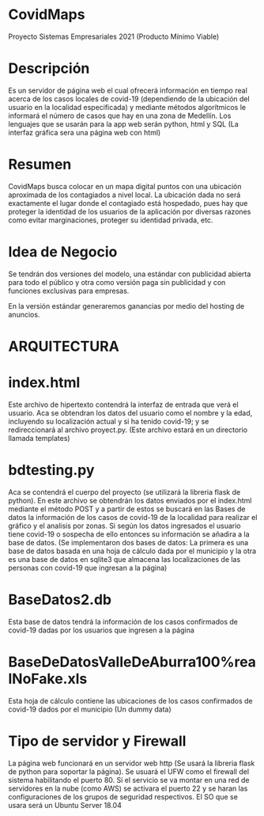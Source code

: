 # CovidMaps
Proyecto Sistemas Empresariales 2021 (Producto Mínimo Viable)
# Descripción
Es un servidor de página web  el cual ofrecerá información en tiempo real acerca de los casos locales de covid-19 (dependiendo de la ubicación del usuario en la localidad especificada) y mediante métodos algorítmicos le informará el número de casos que hay en una zona de Medellín. Los lenguajes que se usarán para la app web serán python, html y SQL (La interfaz gráfica sera una página web con html)
# Resumen
CovidMaps busca colocar en un mapa digital puntos con una ubicación aproximada de los contagiados a nivel local. La ubicación dada no será exactamente el lugar donde el contagiado está hospedado, pues hay que proteger la identidad de los usuarios de la aplicación por diversas razones como evitar marginaciones, proteger su identidad privada, etc.
# Idea de Negocio
Se tendrán dos versiones del modelo, una estándar con publicidad abierta para todo el público y otra como versión paga sin publicidad y con funciones exclusivas para empresas.

En la versión estándar generaremos ganancias por medio del hosting de anuncios.
# ARQUITECTURA
  
   # index.html
   Este archivo de hipertexto contendrá la interfaz de entrada que verá el usuario. Aca se obtendran los datos del usuario como el nombre y la edad, incluyendo su localización actual y si ha tenido covid-19; y se redireccionará al archivo proyect.py. (Este archivo estará en un directorio llamada templates)
   # bdtesting.py
   Aca se contendrá el cuerpo del proyecto (se utilizará la libreria flask de python). En este archivo se obtendrán los datos enviados por el index.html mediante el método POST y a partir de estos se buscará en las Bases de datos la información de los casos de covid-19 de la localidad para realizar el gráfico y el analisis por zonas. Si según los datos ingresados el usuario tiene covid-19 o sospecha de ello entonces su información se añadira a la base de datos. (Se implementaron dos bases de datos: La primera es una base de datos basada en una hoja de cálculo dada por el municipio y la otra es una base de datos en sqlite3 que almacena las localizaciones de las personas con covid-19 que ingresan a la página)
   # BaseDatos2.db
   Esta base de datos tendrá la información de los casos confirmados de covid-19 dadas por los usuarios que ingresen a la página
   # BaseDeDatosValleDeAburra100%realNoFake.xls
   Esta hoja de cálculo contiene las ubicaciones de los casos confirmados de covid-19 dados por el municipio (Un dummy data)

   # Tipo de servidor y Firewall
   La página web funcionará en un servidor web http (Se usará la libreria flask de python para soportar la página). Se usuará el UFW como el firewall del sistema habilitando el puerto 80. Si el servicio se va montar en una red de servidores en la nube (como AWS) se activara el puerto 22 y se haran las configuraciones de los grupos de seguridad respectivos. El SO que se usara será un Ubuntu Server 18.04